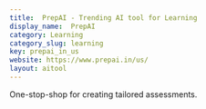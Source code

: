 ```yaml
---
title:  PrepAI - Trending AI tool for Learning
display_name:  PrepAI
category: Learning
category_slug: learning
key: prepai_in_us
website: https://www.prepai.in/us/
layout: aitool
---
```


One-stop-shop for creating tailored assessments.
